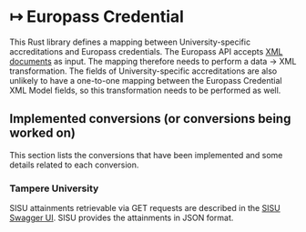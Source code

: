 # ↦ Europass Credential

This Rust library defines a mapping between University-specific accreditations
and Europass credentials. The Europass API accepts
[XML documents](https://github.com/european-commission-europass/Europass-Learning-Model/tree/master/Credentials) as input.
The mapping therefore needs to perform a data → XML transformation.
The fields of University-specific accreditations are also
unlikely to have a one-to-one mapping between the Europass Credential XML Model
fields, so this transformation needs to be performed as well.

## Implemented conversions (or conversions being worked on)

This section lists the conversions that have been implemented
and some details related to each conversion.

### Tampere University

SISU attainments retrievable via GET requests are described in
the [SISU Swagger UI](https://sis-tuni.funidata.fi/ori/swagger-ui.html#/attainment-controller/getAttainmentsUsingGET).
SISU provides the attainments in JSON format.
